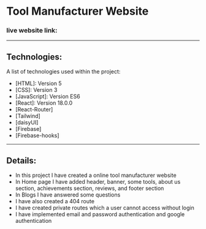 # Tool Manufacturer Website
### live website link: 
***
## Technologies:
A list of technologies used within the project:
* [HTML]: Version 5
* [CSS]: Version 3
* [JavaScript]: Version ES6
* [React]: Version 18.0.0
* [React-Router]
* [Tailwind]
* [daisyUI]
* [Firebase]
* [Firebase-hooks]

***

## Details:
* In this project I have created a online tool manufacturer website
* In Home page I have added header, banner, some tools, about us section, achievements section, reviews, and footer section
* In Blogs I have answered some questions
* I have also created a 404 route
* I have created private routes which a user cannot access without login
* I have implemented email and password authentication and google authentication

